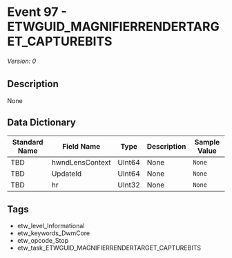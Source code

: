 # Event 97 - ETWGUID_MAGNIFIERRENDERTARGET_CAPTUREBITS
###### Version: 0

## Description
None

## Data Dictionary
|Standard Name|Field Name|Type|Description|Sample Value|
|---|---|---|---|---|
|TBD|hwndLensContext|UInt64|None|`None`|
|TBD|UpdateId|UInt64|None|`None`|
|TBD|hr|UInt32|None|`None`|

## Tags
* etw_level_Informational
* etw_keywords_DwmCore
* etw_opcode_Stop
* etw_task_ETWGUID_MAGNIFIERRENDERTARGET_CAPTUREBITS